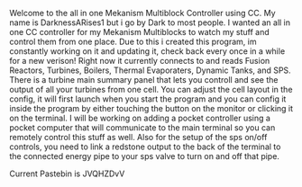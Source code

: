 Welcome to the all in one Mekanism Multiblock Controller using CC.
My name is DarknessARises1 but i go by Dark to most people. I wanted an all in one CC controller for my Mekanism Multiblocks to watch my stuff and control them from one place.
Due to this i created this program, im constantly working on it and updating it, check back every once in a while for a new verison!
Right now it currently connects to and reads Fusion Reactors, Turbines, Boilers, Thermal Evaporaters, Dynamic Tanks, and SPS.
There is a turbine main summary panel that lets you controll and see the output of all your turbines from one cell.
You can adjust the cell layout in the config, it will first launch when you start the program and you can config it inside the program by either touching the button on the monitor or clicking it on the terminal.
I will be working on adding a pocket controller using a pocket computer that will communicate to the main terminal so you can remotely control this stuff as well.
Also for the setup of the sps on/off controls, you need to link a redstone output to the back of the terminal to the connected energy pipe to your sps valve to turn on and off that pipe.


Current Pastebin is JVQHZDvV
